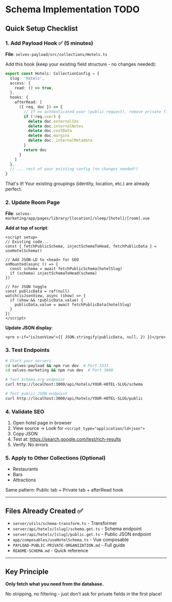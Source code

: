 # Schema Implementation TODO

## Quick Setup Checklist

### 1. Add Payload Hook ✅ (5 minutes)

**File**: `selves-payload/src/collections/Hotels.ts`

Add this hook (keep your existing field structure - no changes needed):

```typescript
export const Hotels: CollectionConfig = {
  slug: 'hotels',
  access: {
    read: () => true,
  },
  hooks: {
    afterRead: [
      ({ req, doc }) => {
        // If no authenticated user (public request), remove private fields
        if (!req.user) {
          delete doc.externalIds
          delete doc.internalNotes
          delete doc.costData
          delete doc.margins
          delete doc._internalMetadata
        }
        return doc
      }
    ]
  },
  // ... rest of your existing config (no changes needed!)
}
```

That's it! Your existing groupings (identity, location, etc.) are already perfect.

### 2. Update Room Page

**File**: `selves-marketing/app/pages/library/[location]/sleep/[hotel]/[room].vue`

**Add at top of script**:
```vue
<script setup>
// Existing code...
const { fetchPublicSchema, injectSchemaToHead, fetchPublicData } = useHotelSchema()

// Add JSON-LD to <head> for SEO
onMounted(async () => {
  const schema = await fetchPublicSchema(hotelSlug)
  if (schema) injectSchemaToHead(schema)
})

// For JSON toggle
const publicData = ref(null)
watch(isJsonView, async (show) => {
  if (show && !publicData.value) {
    publicData.value = await fetchPublicData(hotelSlug)
  }
})
</script>
```

**Update JSON display**:
```vue
<pre v-if="isJsonView">{{ JSON.stringify(publicData, null, 2) }}</pre>
```

### 3. Test Endpoints

```bash
# Start your servers
cd selves-payload && npm run dev  # Port 3333
cd selves-marketing && npm run dev  # Port 3000

# Test Schema.org endpoint
curl http://localhost:3000/api/hotels/YOUR-HOTEL-SLUG/schema

# Test public JSON endpoint
curl http://localhost:3000/api/hotels/YOUR-HOTEL-SLUG/public
```

### 4. Validate SEO

1. Open hotel page in browser
2. View source → Look for `<script type="application/ld+json">`
3. Copy JSON
4. Test at: https://search.google.com/test/rich-results
5. Verify: No errors

### 5. Apply to Other Collections (Optional)

- Restaurants
- Bars
- Attractions

Same pattern: Public tab + Private tab + afterRead hook

---

## Files Already Created ✅

- `server/utils/schema-transform.ts` - Transformer
- `server/api/hotels/[slug]/schema.get.ts` - Schema endpoint
- `server/api/hotels/[slug]/public.get.ts` - Public JSON endpoint
- `app/composables/useHotelSchema.ts` - Vue composable
- `PAYLOAD-PUBLIC-PRIVATE-ORGANIZATION.md` - Full guide
- `README-SCHEMA.md` - Quick reference

---

## Key Principle

**Only fetch what you need from the database.**

No stripping, no filtering - just don't ask for private fields in the first place!
